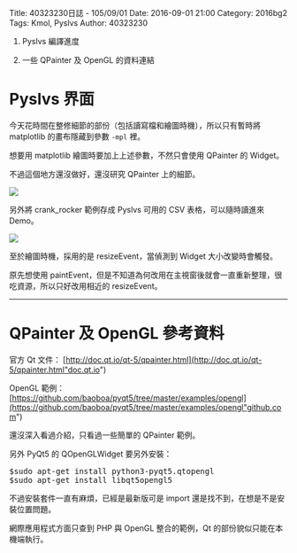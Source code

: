 Title: 40323230日誌 - 105/09/01
Date: 2016-09-01 21:00
Category: 2016bg2
Tags: Kmol, Pyslvs
Author: 40323230


1. Pyslvs 編譯進度

1. 一些 QPainter 及 OpenGL 的資料連結

<!-- PELICAN_END_SUMMARY -->

Pyslvs 界面
===

今天花時間在整修細節的部份（包括讀寫檔和繪圖時機），所以只有暫時將 matplotlib 的畫布隱藏到參數 `-mpl` 裡。

想要用 matplotlib 繪圖時要加上上述參數，不然只會使用 QPainter 的 Widget。

不過這個地方還沒做好，還沒研究 QPainter 上的細節。

<img src="http://i.imgur.com/uX1kSGK.png" >

另外將 crank_rocker 範例存成 Pyslvs 可用的 CSV 表格，可以隨時讀進來 Demo。

<img src="http://i.imgur.com/ulsX1Jl.png" >

至於繪圖時機，採用的是 resizeEvent，當偵測到 Widget 大小改變時會觸發。

原先想使用 paintEvent，但是不知道為何改用在主視窗後就會一直重新整理，很吃資源，所以只好改用相近的 resizeEvent。

<hr>

QPainter 及 OpenGL 參考資料
===

官方 Qt 文件： [http://doc.qt.io/qt-5/qpainter.html](http://doc.qt.io/qt-5/qpainter.html"doc.qt.io")

OpenGL 範例： [https://github.com/baoboa/pyqt5/tree/master/examples/opengl](https://github.com/baoboa/pyqt5/tree/master/examples/opengl"github.com")

還沒深入看過介紹，只看過一些簡單的 QPainter 範例。

另外 PyQt5 的 QOpenGLWidget 要另外安裝：

<pre>
$sudo apt-get install python3-pyqt5.qtopengl
$sudo apt-get install libqt5opengl5
</pre>

不過安裝套件一直有麻煩，已經是最新版可是 import 還是找不到，在想是不是安裝位置問題。

網際應用程式方面只查到 PHP 與 OpenGL 整合的範例，Qt 的部份貌似只能在本機端執行。